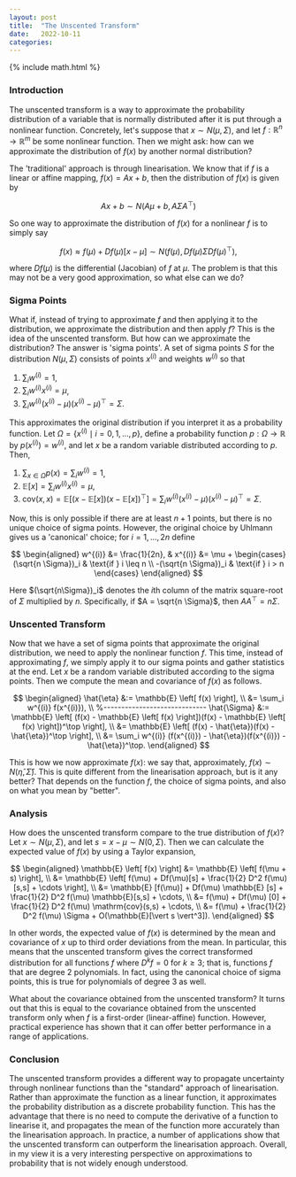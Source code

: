 ```yaml
---
layout: post
title:  "The Unscented Transform"
date:   2022-10-11
categories: 
---
```


{% include math.html %}

### Introduction

The unscented transform is a way to approximate the probability distribution of a variable that is normally distributed after it is put through a nonlinear function.
Concretely, let's suppose that $x \sim N(\mu, \Sigma)$, and let $f : \mathbb{R}^n \to \mathbb{R}^m$ be some nonlinear function.
Then we might ask: how can we approximate the distribution of $f(x)$ by another normal distribution?

The 'traditional' approach is through linearisation.
We know that if $f$ is a linear or affine mapping, $f(x) = A x + b$, then the distribution of $f(x)$ is given by

$$
Ax+b \sim N(A\mu + b, A\Sigma A^\top)
$$

So one way to approximate the distribution of $f(x)$ for a nonlinear $f$ is to simply say

$$
f(x) 
\approx f(\mu) + D f(\mu)[x-\mu]
\sim N(f(\mu), D f(\mu) \Sigma D f(\mu)^\top),
$$

where $Df(\mu)$ is the differential (Jacobian) of $f$ at $\mu$.
The problem is that this may not be a very good approximation, so what else can we do?

### Sigma Points

What if, instead of trying to approximate $f$ and then applying it to the distribution, we approximate the distribution and then apply $f$?
This is the idea of the unscented transform.
But how can we approximate the distribution?
The answer is 'sigma points'.
A set of sigma points $S$ for the distribution $N(\mu, \Sigma)$ consists of points $x^{(i)}$ and weights $w^{(i)}$ so that
1. $\sum_i w^{(i)} = 1$,
2. $\sum_i w^{(i)} x^{(i)} = \mu$,
3. $\sum_i w^{(i)} (x^{(i)} - \mu)(x^{(i)} - \mu)^\top = \Sigma$.

This approximates the original distribution if you interpret it as a probability function.
Let $\Omega = \{ x^{(i)} \mid i=0,1,...,p \}$, define a probability function $p: \Omega \to \mathbb{R}$ by $p(x^{(i)}) = w^{(i)}$, and let $x$ be a random variable distributed according to $p$. Then,
1. $\sum_{x \in \Omega} p(x) = \sum_i w^{(i)} = 1$,
2. $\mathbb{E}[x] = \sum_i w^{(i)} x^{(i)} = \mu$,
3. $\mathrm{cov}(x,x) = \mathbb{E}\left[ (x - \mathbb{E}[x])(x - \mathbb{E}[x])^\top \right] = \sum_i w^{(i)} (x^{(i)} - \mu)(x^{(i)} - \mu)^\top = \Sigma$.

Now, this is only possible if there are at least $n+1$ points, but there is no unique choice of sigma points.
However, the original choice by Uhlmann gives us a 'canonical' choice; for $i = 1,..., 2n$ define

$$
\begin{aligned}
w^{(i)} &= \frac{1}{2n}, &
x^{(i)} &= \mu + 
\begin{cases} 
(\sqrt{n \Sigma})_i & \text{if }  i \leq n \\
-(\sqrt{n \Sigma})_i & \text{if } i > n
\end{cases}
\end{aligned}
$$

Here $(\sqrt{n\Sigma})_i$ denotes the $i$th column of the matrix square-root of $\Sigma$ multiplied by $n$.
Specifically, if $A = \sqrt{n \Sigma}$, then $A A^\top = n \Sigma$.

### Unscented Transform

Now that we have a set of sigma points that approximate the original distribution, we need to apply the nonlinear function $f$.
This time, instead of approximating $f$, we simply apply it to our sigma points and gather statistics at the end.
Let $x$ be a random variable distributed according to the sigma points.
Then we compute the mean and covariance of $f(x)$ as follows.

$$
\begin{aligned}
\hat{\eta} 
&:= \mathbb{E} \left[ f(x) \right], \\
&= \sum_i w^{(i)} f(x^{(i)}), \\
%-----------------------------
\hat{\Sigma} 
&:= \mathbb{E} \left[ (f(x) - \mathbb{E} \left[ f(x) \right])(f(x) - \mathbb{E} \left[ f(x) \right])^\top \right], \\
&= \mathbb{E} \left[ (f(x) - \hat{\eta})(f(x) - \hat{\eta})^\top \right], \\
&= \sum_i w^{(i)} (f(x^{(i)}) - \hat{\eta})(f(x^{(i)}) - \hat{\eta})^\top.
\end{aligned}
$$

This is how we now approximate $f(x)$: we say that, approximately, $f(x) \sim N(\hat{\eta}, \hat{\Sigma})$.
This is quite different from the linearisation approach, but is it any better?
That depends on the function $f$, the choice of sigma points, and also on what you mean by "better".

### Analysis

How does the unscented transform compare to the true distribution of $f(x)$?
Let $x \sim N(\mu, \Sigma)$, and let $s = x - \mu \sim N(0, \Sigma)$.
Then we can calculate the expected value of $f(x)$ by using a Taylor expansion,

$$
\begin{aligned}
\mathbb{E} \left[ f(x) \right]
&= \mathbb{E} \left[ f(\mu + s) \right], \\
&= \mathbb{E} \left[
    f(\mu) + Df(\mu)[s] + \frac{1}{2} D^2 f(\mu)[s,s] + \cdots
\right], \\
&= \mathbb{E} [f(\mu)]
    + Df(\mu) \mathbb{E} [s]
    + \frac{1}{2} D^2 f(\mu) \mathbb{E}[s,s]
    + \cdots, \\
&= f(\mu)
    + Df(\mu) [0]
    + \frac{1}{2} D^2 f(\mu) \mathrm{cov}(s,s)
    + \cdots, \\
&= f(\mu) + \frac{1}{2} D^2 f(\mu) \Sigma
    + O(\mathbb{E}[\vert s \vert^3]).
\end{aligned}
$$

In other words, the expected value of $f(x)$ is determined by the mean and covariance of $x$ up to third order deviations from the mean.
In particular, this means that the unscented transform gives the correct transformed distribution for all functions $f$ where $D^k f = 0$ for $k \geq 3$; that is, functions $f$ that are degree 2 polynomials.
In fact, using the canonical choice of sigma points, this is true for polynomials of degree 3 as well.

What about the covariance obtained from the unscented transform?
It turns out that this is equal to the covariance obtained from the unscented transform only when $f$ is a first-order (linear-affine) function.
However, practical experience has shown that it can offer better performance in a range of applications.

### Conclusion

The unscented transform provides a different way to propagate uncertainty through nonlinear functions than the "standard" approach of linearisation.
Rather than approximate the function as a linear function, it approximates the probability distribution as a discrete probability function.
This has the advantage that there is no need to compute the derivative of a function to linearise it, and propagates the mean of the function more accurately than the linearisation approach.
In practice, a number of applications show that the unscented transform can outperform the linearisation approach.
Overall, in my view it is a very interesting perspective on approximations to probability that is not widely enough understood.

